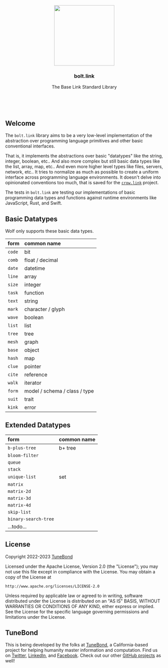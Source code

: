 <br/>
<br/>
<br/>
<br/>
<br/>
<br/>
<br/>

<p align='center'>
  <img src='https://github.com/tunebond/bolt.link/blob/make/view/view.svg?raw=true' height='192'>
</p>

<h3 align='center'>bolt.link</h3>
<p align='center'>
  The Base Link Standard Library
</p>

<br/>
<br/>
<br/>

## Welcome

The `bolt.link` library aims to be a very low-level implementation of the abstraction over programming language primitives and other basic conventional interfaces.

That is, it implements the abstractions over basic "datatypes" like the string, integer, boolean, etc.. And also more complex but still basic data types like the list, array, map, etc.. And even more higher level types like files, servers, network, etc.. It tries to normalize as much as possible to create a uniform interface across programming language environments. It doesn't delve into opinionated conventions too much, that is saved for the [`crow.link`](https://github.com/tunebond/crow.link) project.

The tests in `bolt.link` are testing our implementations of basic programming data types and functions against runtime environments like JavaScript, Rust, and Swift.

## Basic Datatypes

Wolf only supports these basic data types.

| form   | common name                   |
| :----- | :---------------------------- |
| `code` | bit                           |
| `comb` | float / decimal               |
| `date` | datetime                      |
| `line` | array                         |
| `size` | integer                       |
| `task` | function                      |
| `text` | string                        |
| `mark` | character / glyph             |
| `wave` | boolean                       |
| `list` | list                          |
| `tree` | tree                          |
| `mesh` | graph                         |
| `base` | object                        |
| `hash` | map                           |
| `clue` | pointer                       |
| `cite` | reference                     |
| `walk` | iterator                      |
| `form` | model / schema / class / type |
| `suit` | trait                         |
| `kink` | error                         |

## Extended Datatypes

| form                 | common name |
| :------------------- | :---------- |
| `b-plus-tree`        | b+ tree     |
| `bloom-filter`       |             |
| `queue`              |             |
| `stack`              |             |
| `unique-list`        | set         |
| `matrix`             |             |
| `matrix-2d`          |             |
| `matrix-3d`          |             |
| `matrix-4d`          |             |
| `skip-list`          |             |
| `binary-search-tree` |             |
| ...todo...           |             |

## License

Copyright 2022-2023 <a href='https://tune.bond'>TuneBond</a>

Licensed under the Apache License, Version 2.0 (the "License");
you may not use this file except in compliance with the License.
You may obtain a copy of the License at

    http://www.apache.org/licenses/LICENSE-2.0

Unless required by applicable law or agreed to in writing, software
distributed under the License is distributed on an "AS IS" BASIS,
WITHOUT WARRANTIES OR CONDITIONS OF ANY KIND, either express or implied.
See the License for the specific language governing permissions and
limitations under the License.

## TuneBond

This is being developed by the folks at [TuneBond](https://tune.bond), a California-based project for helping humanity master information and computation. Find us on [Twitter](https://twitter.com/tunebond), [LinkedIn](https://www.linkedin.com/company/tunebond), and [Facebook](https://www.facebook.com/tunebond). Check out our other [GitHub projects](https://github.com/tunebond) as well!
